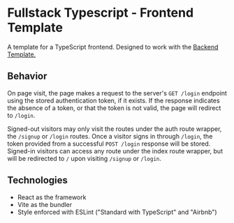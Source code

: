 # Fullstack Typescript - Frontend Template
A template for a TypeScript frontend. Designed to work with the [Backend Template.](https://github.com/endulum/ts-backend-template)

## Behavior
On page visit, the page makes a request to the server's `GET /login` endpoint using the stored authentication token, if it exists. If the response indicates the absence of a token, or that the token is not valid, the page will redirect to `/login`.

Signed-out visitors may only visit the routes under the auth route wrapper, the `/signup` or `/login` routes. Once a visitor signs in through `/login`, the token provided from a successful `POST /login` response will be stored. Signed-in visitors can access any route under the index route wrapper, but will be redirected to `/` upon visiting `/signup` or `/login`.

## Technologies
- React as the framework
- Vite as the bundler
- Style enforced with ESLint ("Standard with TypeScript" and "Airbnb")
